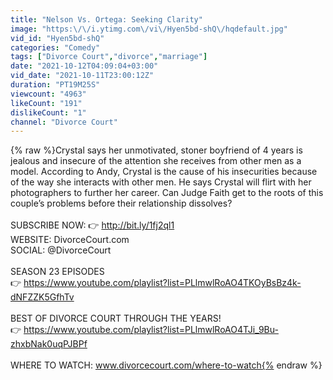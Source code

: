 ```yaml
---
title: "Nelson Vs. Ortega: Seeking Clarity"
image: "https:\/\/i.ytimg.com\/vi\/Hyen5bd-shQ\/hqdefault.jpg"
vid_id: "Hyen5bd-shQ"
categories: "Comedy"
tags: ["Divorce Court","divorce","marriage"]
date: "2021-10-12T04:09:04+03:00"
vid_date: "2021-10-11T23:00:12Z"
duration: "PT19M25S"
viewcount: "4963"
likeCount: "191"
dislikeCount: "1"
channel: "Divorce Court"
---
```

{% raw %}Crystal says her unmotivated, stoner boyfriend of 4 years is jealous and insecure of the attention she receives from other men as a model. According to Andy, Crystal is the cause of his insecurities because of the way she interacts with other men. He says Crystal will flirt with her photographers to further her career. Can Judge Faith get to the roots of this couple’s problems before their relationship dissolves?<br /><br />SUBSCRIBE NOW: 👉  <a rel="nofollow" target="blank" href="http://bit.ly/1fj2ql1">http://bit.ly/1fj2ql1</a><br />WEBSITE: DivorceCourt.com<br />SOCIAL: @DivorceCourt<br /><br />SEASON 23 EPISODES  <br />👉  <a rel="nofollow" target="blank" href="https://www.youtube.com/playlist?list=PLlmwlRoAO4TKOyBsBz4k-dNFZZK5GfhTv">https://www.youtube.com/playlist?list=PLlmwlRoAO4TKOyBsBz4k-dNFZZK5GfhTv</a><br /><br />BEST OF DIVORCE COURT THROUGH THE YEARS! <br />👉  <a rel="nofollow" target="blank" href="https://www.youtube.com/playlist?list=PLlmwlRoAO4TJi_9Bu-zhxbNak0uqPJBPf">https://www.youtube.com/playlist?list=PLlmwlRoAO4TJi_9Bu-zhxbNak0uqPJBPf</a><br /><br />WHERE TO WATCH: www.divorcecourt.com/where-to-watch{% endraw %}
